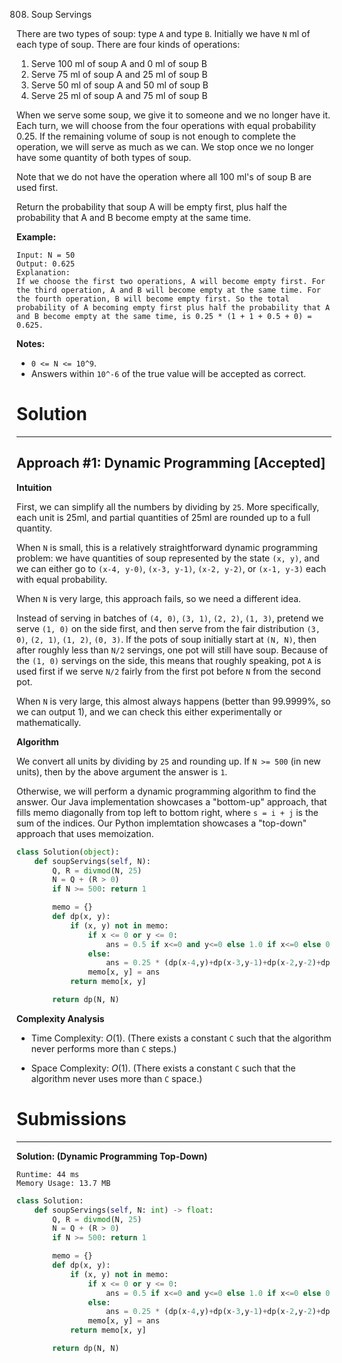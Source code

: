 808. Soup Servings

There are two types of soup: type `A` and type `B`. Initially we have `N` ml of each type of soup. There are four kinds of operations:

1. Serve 100 ml of soup A and 0 ml of soup B
1. Serve 75 ml of soup A and 25 ml of soup B
1. Serve 50 ml of soup A and 50 ml of soup B
1. Serve 25 ml of soup A and 75 ml of soup B

When we serve some soup, we give it to someone and we no longer have it.  Each turn, we will choose from the four operations with equal probability 0.25. If the remaining volume of soup is not enough to complete the operation, we will serve as much as we can.  We stop once we no longer have some quantity of both types of soup.

Note that we do not have the operation where all 100 ml's of soup B are used first.  

Return the probability that soup A will be empty first, plus half the probability that A and B become empty at the same time.

 

**Example:**
```
Input: N = 50
Output: 0.625
Explanation: 
If we choose the first two operations, A will become empty first. For the third operation, A and B will become empty at the same time. For the fourth operation, B will become empty first. So the total probability of A becoming empty first plus half the probability that A and B become empty at the same time, is 0.25 * (1 + 1 + 0.5 + 0) = 0.625.
```

**Notes:**

* `0 <= N <= 10^9`. 
* Answers within `10^-6` of the true value will be accepted as correct.

# Solution
---
## Approach #1: Dynamic Programming [Accepted]
**Intuition**

First, we can simplify all the numbers by dividing by `25`. More specifically, each unit is 25ml, and partial quantities of 25ml are rounded up to a full quantity.

When `N` is small, this is a relatively straightforward dynamic programming problem: we have quantities of soup represented by the state `(x, y)`, and we can either go to `(x-4, y-0)`, `(x-3, y-1)`, `(x-2, y-2)`, or `(x-1, y-3)` each with equal probability.

When `N` is very large, this approach fails, so we need a different idea.

Instead of serving in batches of `(4, 0)`, `(3, 1)`, `(2, 2)`, `(1, 3)`, pretend we serve `(1, 0)` on the side first, and then serve from the fair distribution `(3, 0)`, `(2, 1)`, `(1, 2)`, `(0, 3)`. If the pots of soup initially start at `(N, N)`, then after roughly less than `N/2` servings, one pot will still have soup. Because of the `(1, 0)` servings on the side, this means that roughly speaking, pot `A` is used first if we serve `N/2` fairly from the first pot before `N` from the second pot.

When `N` is very large, this almost always happens (better than 99.9999%, so we can output 1), and we can check this either experimentally or mathematically.

**Algorithm**

We convert all units by dividing by `25` and rounding up. If `N >= 500` (in new units), then by the above argument the answer is `1`.

Otherwise, we will perform a dynamic programming algorithm to find the answer. Our Java implementation showcases a "bottom-up" approach, that fills memo diagonally from top left to bottom right, where `s = i + j` is the sum of the indices. Our Python implemtation showcases a "top-down" approach that uses memoization.

```python
class Solution(object):
    def soupServings(self, N):
        Q, R = divmod(N, 25)
        N = Q + (R > 0)
        if N >= 500: return 1

        memo = {}
        def dp(x, y):
            if (x, y) not in memo:
                if x <= 0 or y <= 0:
                    ans = 0.5 if x<=0 and y<=0 else 1.0 if x<=0 else 0.0
                else:
                    ans = 0.25 * (dp(x-4,y)+dp(x-3,y-1)+dp(x-2,y-2)+dp(x-1,y-3))
                memo[x, y] = ans
            return memo[x, y]

        return dp(N, N)
```

**Complexity Analysis**

* Time Complexity: $O(1)$. (There exists a constant `C` such that the algorithm never performs more than `C` steps.)

* Space Complexity: $O(1)$. (There exists a constant `C` such that the algorithm never uses more than `C` space.)

# Submissions
---
**Solution: (Dynamic Programming Top-Down)**
```
Runtime: 44 ms
Memory Usage: 13.7 MB
```
```python
class Solution:
    def soupServings(self, N: int) -> float:
        Q, R = divmod(N, 25)
        N = Q + (R > 0)
        if N >= 500: return 1

        memo = {}
        def dp(x, y):
            if (x, y) not in memo:
                if x <= 0 or y <= 0:
                    ans = 0.5 if x<=0 and y<=0 else 1.0 if x<=0 else 0.0
                else:
                    ans = 0.25 * (dp(x-4,y)+dp(x-3,y-1)+dp(x-2,y-2)+dp(x-1,y-3))
                memo[x, y] = ans
            return memo[x, y]

        return dp(N, N)
```